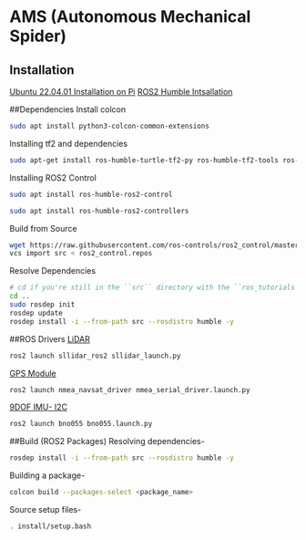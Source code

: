 # AMS (Autonomous Mechanical Spider)

## Installation
[Ubuntu 22.04.01 Installation on Pi](https://ubuntu.com/tutorials/how-to-install-ubuntu-on-your-raspberry-pi)
[ROS2 Humble Intsallation](https://docs.ros.org/en/humble/Installation/Ubuntu-Install-Debians.html)

##Dependencies
Install colcon
```bash
sudo apt install python3-colcon-common-extensions
```
Installing tf2 and dependencies
```bash
sudo apt-get install ros-humble-turtle-tf2-py ros-humble-tf2-tools ros-humble-tf-transformations
```
Installing ROS2 Control
```bash
sudo apt install ros-humble-ros2-control
```
```bash
sudo apt install ros-humble-ros2-controllers
```
Build from Source
```bash
wget https://raw.githubusercontent.com/ros-controls/ros2_control/master/ros2_control.rolling.repos
vcs import src < ros2_control.repos
```
Resolve Dependencies
```bash
# cd if you're still in the ``src`` directory with the ``ros_tutorials`` clone
cd ..
sudo rosdep init
rosdep update
rosdep install -i --from-path src --rosdistro humble -y
```

##ROS Drivers
[LiDAR](https://github.com/Slamtec/sllidar_ros2)
```bash
ros2 launch sllidar_ros2 sllidar_launch.py
```
[GPS Module](https://github.com/ros-drivers/nmea_navsat_driver/tree/ros2)
```bash
ros2 launch nmea_navsat_driver nmea_serial_driver.launch.py
```
[9DOF IMU- I2C](https://github.com/flynneva/bno055)
```bash
ros2 launch bno055 bno055.launch.py
```

##Build (ROS2 Packages)
Resolving dependencies-
```bash
rosdep install -i --from-path src --rosdistro humble -y
```
Building a package-
```bash
colcon build --packages-select <package_name>
```
Source setup files-
```bash
. install/setup.bash
```




